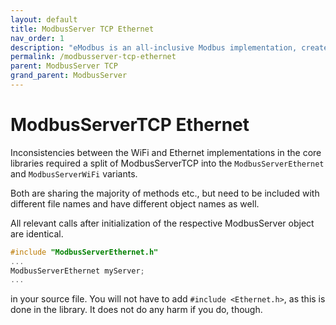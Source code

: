 ```yaml
---
layout: default
title: ModbusServer TCP Ethernet
nav_order: 1
description: "eModbus is an all-inclusive Modbus implementation, created for ESP32 and Arduino"
permalink: /modbusserver-tcp-ethernet
parent: ModbusServer TCP
grand_parent: ModbusServer
---
```


# ModbusServerTCP Ethernet

Inconsistencies between the WiFi and Ethernet implementations in the core libraries required a split of ModbusServerTCP into the `ModbusServerEthernet` and `ModbusServerWiFi` variants.

Both are sharing the majority of methods etc., but need to be included with different file names and have different object names as well.

All relevant calls after initialization of the respective ModbusServer object are identical.

```cpp
#include "ModbusServerEthernet.h"
...
ModbusServerEthernet myServer;
...
```
in your source file. You will not have to add `#include <Ethernet.h>`, as this is done in the library. It does not do any harm if you do, though.
